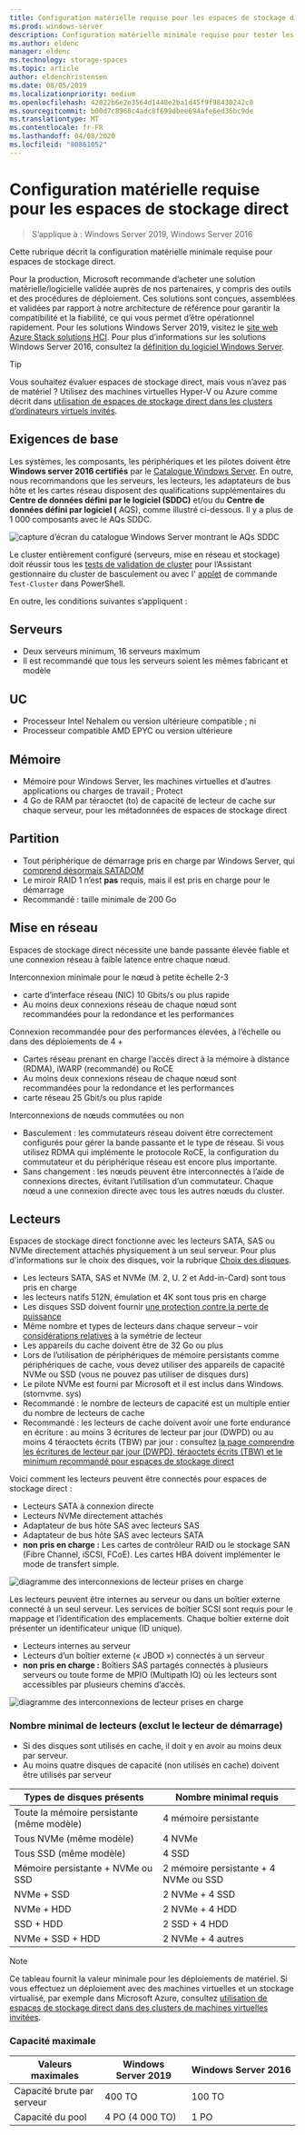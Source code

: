 ```yaml
---
title: Configuration matérielle requise pour les espaces de stockage direct
ms.prod: windows-server
description: Configuration matérielle minimale requise pour tester les espaces de stockage direct
ms.author: eldenc
manager: eldenc
ms.technology: storage-spaces
ms.topic: article
author: eldenchristensen
ms.date: 08/05/2019
ms.localizationpriority: medium
ms.openlocfilehash: 42022b6e2e3564d1440e2ba1d45f9f98430242c0
ms.sourcegitcommit: b00d7c8968c4adc8f699dbee694afe6ed36bc9de
ms.translationtype: MT
ms.contentlocale: fr-FR
ms.lasthandoff: 04/08/2020
ms.locfileid: "80861052"
---
```

# <a name="storage-spaces-direct-hardware-requirements"></a>Configuration matérielle requise pour les espaces de stockage direct

> S’applique à : Windows Server 2019, Windows Server 2016

Cette rubrique décrit la configuration matérielle minimale requise pour espaces de stockage direct.

Pour la production, Microsoft recommande d’acheter une solution matérielle/logicielle validée auprès de nos partenaires, y compris des outils et des procédures de déploiement. Ces solutions sont conçues, assemblées et validées par rapport à notre architecture de référence pour garantir la compatibilité et la fiabilité, ce qui vous permet d’être opérationnel rapidement. Pour les solutions Windows Server 2019, visitez le [site web Azure Stack solutions HCI](https://azure.microsoft.com/overview/azure-stack/hci). Pour plus d’informations sur les solutions Windows Server 2016, consultez la [définition du logiciel Windows Server](https://microsoft.com/wssd).

   > [!TIP]
   > Vous souhaitez évaluer espaces de stockage direct, mais vous n’avez pas de matériel ? Utilisez des machines virtuelles Hyper-V ou Azure comme décrit dans [utilisation de espaces de stockage direct dans les clusters d’ordinateurs virtuels invités](storage-spaces-direct-in-vm.md).

## <a name="base-requirements"></a>Exigences de base

Les systèmes, les composants, les périphériques et les pilotes doivent être **Windows server 2016 certifiés** par le [Catalogue Windows Server](https://www.windowsservercatalog.com). En outre, nous recommandons que les serveurs, les lecteurs, les adaptateurs de bus hôte et les cartes réseau disposent des qualifications supplémentaires du **Centre de données défini par le logiciel (SDDC)** et/ou du **Centre de données défini par logiciel (** AQS), comme illustré ci-dessous. Il y a plus de 1 000 composants avec le AQs SDDC.

![capture d’écran du catalogue Windows Server montrant le AQs SDDC](media/hardware-requirements/sddc-aqs.png)

Le cluster entièrement configuré (serveurs, mise en réseau et stockage) doit réussir tous les [tests de validation de cluster](https://technet.microsoft.com/library/cc732035(v=ws.10).aspx) pour l’Assistant gestionnaire du cluster de basculement ou avec l' [applet](https://docs.microsoft.com/powershell/module/failoverclusters/test-cluster?view=win10-ps) de commande `Test-Cluster` dans PowerShell.

En outre, les conditions suivantes s’appliquent :

## <a name="servers"></a>Serveurs

- Deux serveurs minimum, 16 serveurs maximum
- Il est recommandé que tous les serveurs soient les mêmes fabricant et modèle

## <a name="cpu"></a>UC

- Processeur Intel Nehalem ou version ultérieure compatible ; ni
- Processeur compatible AMD EPYC ou version ultérieure

## <a name="memory"></a>Mémoire

- Mémoire pour Windows Server, les machines virtuelles et d’autres applications ou charges de travail ; Protect
- 4 Go de RAM par téraoctet (to) de capacité de lecteur de cache sur chaque serveur, pour les métadonnées de espaces de stockage direct

## <a name="boot"></a>Partition

- Tout périphérique de démarrage pris en charge par Windows Server, qui [comprend désormais SATADOM](https://cloudblogs.microsoft.com/windowsserver/2017/08/30/announcing-support-for-satadom-boot-drives-in-windows-server-2016/)
- Le miroir RAID 1 n’est **pas** requis, mais il est pris en charge pour le démarrage
- Recommandé : taille minimale de 200 Go

## <a name="networking"></a>Mise en réseau

Espaces de stockage direct nécessite une bande passante élevée fiable et une connexion réseau à faible latence entre chaque nœud.  

Interconnexion minimale pour le nœud à petite échelle 2-3
- carte d’interface réseau (NIC) 10 Gbits/s ou plus rapide
- Au moins deux connexions réseau de chaque nœud sont recommandées pour la redondance et les performances

Connexion recommandée pour des performances élevées, à l’échelle ou dans des déploiements de 4 + 
- Cartes réseau prenant en charge l’accès direct à la mémoire à distance (RDMA), iWARP (recommandé) ou RoCE
- Au moins deux connexions réseau de chaque nœud sont recommandées pour la redondance et les performances
- carte réseau 25 Gbit/s ou plus rapide

Interconnexions de nœuds commutées ou non
- Basculement : les commutateurs réseau doivent être correctement configurés pour gérer la bande passante et le type de réseau.  Si vous utilisez RDMA qui implémente le protocole RoCE, la configuration du commutateur et du périphérique réseau est encore plus importante. 
- Sans changement : les nœuds peuvent être interconnectés à l’aide de connexions directes, évitant l’utilisation d’un commutateur.  Chaque nœud a une connexion directe avec tous les autres nœuds du cluster.


## <a name="drives"></a>Lecteurs

Espaces de stockage direct fonctionne avec les lecteurs SATA, SAS ou NVMe directement attachés physiquement à un seul serveur. Pour plus d'informations sur le choix des disques, voir la rubrique [Choix des disques](choosing-drives.md).

- Les lecteurs SATA, SAS et NVMe (M. 2, U. 2 et Add-in-Card) sont tous pris en charge
- les lecteurs natifs 512N, émulation et 4K sont tous pris en charge
- Les disques SSD doivent fournir [une protection contre la perte de puissance](https://blogs.technet.microsoft.com/filecab/2016/11/18/dont-do-it-consumer-ssd/)
- Même nombre et types de lecteurs dans chaque serveur – voir [considérations relatives](drive-symmetry-considerations.md) à la symétrie de lecteur
- Les appareils du cache doivent être de 32 Go ou plus
- Lors de l’utilisation de périphériques de mémoire persistants comme périphériques de cache, vous devez utiliser des appareils de capacité NVMe ou SSD (vous ne pouvez pas utiliser de disques durs)
- Le pilote NVMe est fourni par Microsoft et il est inclus dans Windows. (stornvme. sys)
- Recommandé : le nombre de lecteurs de capacité est un multiple entier du nombre de lecteurs de cache
- Recommandé : les lecteurs de cache doivent avoir une forte endurance en écriture : au moins 3 écritures de lecteur par jour (DWPD) ou au moins 4 téraoctets écrits (TBW) par jour : consultez [la page comprendre les écritures de lecteur par jour (DWPD), téraoctets écrits (TBW) et le minimum recommandé pour espaces de stockage direct](https://blogs.technet.microsoft.com/filecab/2017/08/11/understanding-dwpd-tbw/)

Voici comment les lecteurs peuvent être connectés pour espaces de stockage direct :

- Lecteurs SATA à connexion directe
- Lecteurs NVMe directement attachés
- Adaptateur de bus hôte SAS avec lecteurs SAS
- Adaptateur de bus hôte SAS avec lecteurs SATA
- **non pris en charge :** Les cartes de contrôleur RAID ou le stockage SAN (Fibre Channel, iSCSI, FCoE). Les cartes HBA doivent implémenter le mode de transfert simple.

![diagramme des interconnexions de lecteur prises en charge](media/hardware-requirements/drive-interconnect-support-1.png)

Les lecteurs peuvent être internes au serveur ou dans un boîtier externe connecté à un seul serveur. Les services de boîtier SCSI sont requis pour le mappage et l’identification des emplacements. Chaque boîtier externe doit présenter un identificateur unique (ID unique).

- Lecteurs internes au serveur
- Lecteurs d’un boîtier externe (« JBOD ») connectés à un serveur
- **non pris en charge :** Boîtiers SAS partagés connectés à plusieurs serveurs ou toute forme de MPIO (Multipath IO) où les lecteurs sont accessibles par plusieurs chemins d’accès.

![diagramme des interconnexions de lecteur prises en charge](media/hardware-requirements/drive-interconnect-support-2.png)

### <a name="minimum-number-of-drives-excludes-boot-drive"></a>Nombre minimal de lecteurs (exclut le lecteur de démarrage)

- Si des disques sont utilisés en cache, il doit y en avoir au moins deux par serveur.
- Au moins quatre disques de capacité (non utilisés en cache) doivent être utilisés par serveur

| Types de disques présents   | Nombre minimal requis |
|-----------------------|-------------------------|
| Toute la mémoire persistante (même modèle) | 4 mémoire persistante |
| Tous NVMe (même modèle) | 4 NVMe                  |
| Tous SSD (même modèle)  | 4 SSD                   |
| Mémoire persistante + NVMe ou SSD | 2 mémoire persistante + 4 NVMe ou SSD |
| NVMe + SSD            | 2 NVMe + 4 SSD          |
| NVMe + HDD            | 2 NVMe + 4 HDD          |
| SSD + HDD             | 2 SSD + 4 HDD           |
| NVMe + SSD + HDD      | 2 NVMe + 4 autres       |

   >[!NOTE]
   > Ce tableau fournit la valeur minimale pour les déploiements de matériel. Si vous effectuez un déploiement avec des machines virtuelles et un stockage virtualisé, par exemple dans Microsoft Azure, consultez [utilisation de espaces de stockage direct dans des clusters de machines virtuelles invitées](storage-spaces-direct-in-vm.md).

### <a name="maximum-capacity"></a>Capacité maximale

| Valeurs maximales                | Windows Server 2019  | Windows Server 2016  |
| ---                     | ---------            | ---------            |
| Capacité brute par serveur | 400 TO               | 100 TO               |
| Capacité du pool           | 4 PO (4 000 TO)      | 1 PO                 |

